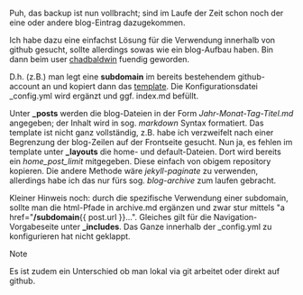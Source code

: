 Puh, das backup ist nun vollbracht; sind im Laufe der Zeit schon noch der eine oder andere blog-Eintrag dazugekommen.

Ich habe dazu eine einfachst Lösung für die Verwendung innerhalb von github gesucht, sollte allerdings sowas wie ein blog-Aufbau haben.
Bin dann beim user [chadbaldwin](https://chadbaldwin.net/2021/03/14/how-to-build-a-sql-blog.html) fuendig geworden.

D.h. (z.B.) man legt eine **subdomain** im bereits bestehendem github-account an und kopiert dann das [template](https://github.com/chadbaldwin/simple-blog-bootstrap). Die Konfigurationsdatei _config.yml wird ergänzt und ggf. index.md befüllt. 

Unter **_posts** werden die blog-Dateien in der Form *Jahr-Monat-Tag-Titel.md* angegeben; der Inhalt wird in sog. *markdown* Syntax formatiert.
Das template ist nicht ganz vollständig, z.B. habe ich verzweifelt nach einer Begrenzung der blog-Zeilen auf der Frontseite gesucht. Nun ja, es fehlen im template unter **_layouts** die home- und default-Dateien. Dort wird bereits ein *home_post_limit* mitgegeben. Diese einfach von obigem repository kopieren. 
Die andere Methode wäre *jekyll-paginate* zu verwenden, allerdings habe ich das nur fürs sog. *blog-archive* zum laufen gebracht.

Kleiner Hinweis noch: durch die spezifische Verwendung einer subdomain, sollte man die html-Pfade in archive.md ergänzen und zwar stur mittels "a href="**/subdomain**{{ post.url }}...". Gleiches gilt für die Navigation-Vorgabeseite unter **_includes**. Das Ganze innerhalb der _config.yml zu konfigurieren hat nicht geklappt.

>[!NOTE]
>Es ist zudem ein Unterschied ob man lokal via git arbeitet oder direkt auf github.
